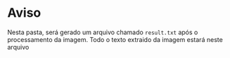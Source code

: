 # Aviso

Nesta pasta, será gerado um arquivo chamado ``result.txt`` após o processamento da imagem. Todo o texto extraido da imagem estará neste arquivo